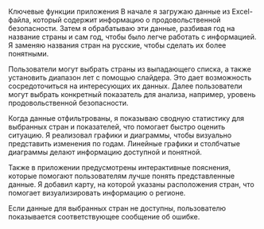 Ключевые функции приложения
В начале я загружаю данные из Excel-файла, который содержит информацию о продовольственной безопасности. Затем я обрабатываю эти данные, разбивая год на название страны и сам год, чтобы было легче работать с информацией. Я заменяю названия стран на русские, чтобы сделать их более понятными.

Пользователи могут выбрать страны из выпадающего списка, а также установить диапазон лет с помощью слайдера. Это дает возможность сосредоточиться на интересующих их данных. Далее пользователи могут выбрать конкретный показатель для анализа, например, уровень продовольственной безопасности.

Когда данные отфильтрованы, я показываю сводную статистику для выбранных стран и показателей, что помогает быстро оценить ситуацию. Я реализовал графики и диаграммы, чтобы визуально представить изменения по годам. Линейные графики и столбчатые диаграммы делают информацию доступной и понятной.

Также в приложении предусмотрены интерактивные пояснения, которые помогают пользователям лучше понять представленные данные. Я добавил карту, на которой указаны расположения стран, что помогает визуализировать информацию о регионе.

Если данные для выбранных стран не доступны, пользователю показывается соответствующее сообщение об ошибке.
